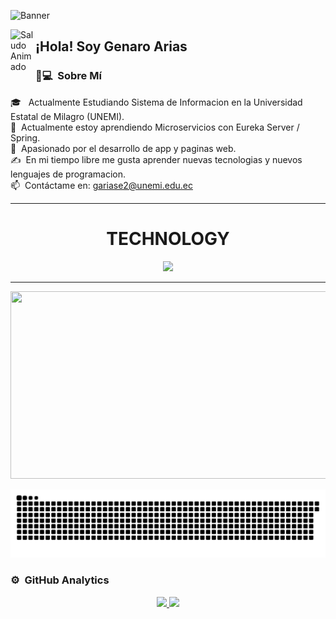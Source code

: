 ![Banner](https://github.com/user-attachments/assets/eb3bdbac-56db-4325-830c-9f1d3d651169)

<img alt="Saludo Animado" src="./assets/Hand%20Wave.gif" width='40' align="left"/><h2 align="left">¡Hola! Soy Genaro Arias</h2>

### 👨💻 &nbsp;Sobre Mí

🎓 &nbsp; Actualmente Estudiando Sistema de Informacion en la Universidad Estatal de Milagro (UNEMI).\
🌱 &nbsp;Actualmente estoy aprendiendo Microservicios con Eureka Server / Spring.\
🚀 &nbsp;Apasionado por el desarrollo de app y paginas web.\
✍️ &nbsp;En mi tiempo libre me gusta aprender nuevas tecnologias y nuevos lenguajes de programacion.\
📫 &nbsp;Contáctame en: gariase2@unemi.edu.ec

---

<h1 align="center">TECHNOLOGY</h1>

<!--tech stack icons-->
<p align="center">
  <a href="https://skillicons.dev">
    <img src="https://skillicons.dev/icons?i=git,aws,cpp,css,docker,postgres,express,figma,github,html,java,js,linux,nginx,mongodb,mysql,nextjs,nodejs,postman,py,react,tailwind,ts,vscode,kubernetes&perline=14" />
  </a>
</p>

---

  <div align="center">
    <img src="https://media.giphy.com/media/dWesBcTLavkZuG35MI/giphy.gif" width="600" height="300"/>
  </div>


  ![snake gif](https://github.com/TekyaygilFethi/TekyaygilFethi/blob/output/github-contribution-grid-snake.svg)


### ⚙️ &nbsp;GitHub Analytics

<p align="center">
  <a href="https://github.com/israelarias123">
    <img height="180em" src="https://github-readme-stats.vercel.app/api?username=israelarias123&show_icons=true&theme=algolia&include_all_commits=true&count_private=true"/>
    <img height="180em" src="https://github-readme-stats.vercel.app/api/top-langs/?username=israelarias123&layout=compact&theme=algolia"/>
  </a>
</p>


